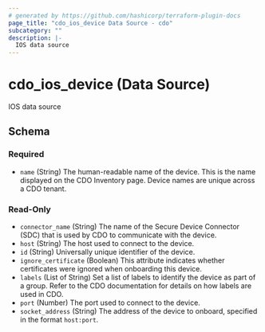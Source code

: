 ```yaml
---
# generated by https://github.com/hashicorp/terraform-plugin-docs
page_title: "cdo_ios_device Data Source - cdo"
subcategory: ""
description: |-
  IOS data source
---
```


# cdo_ios_device (Data Source)

IOS data source



<!-- schema generated by tfplugindocs -->
## Schema

### Required

- `name` (String) The human-readable name of the device. This is the name displayed on the CDO Inventory page. Device names are unique across a CDO tenant.

### Read-Only

- `connector_name` (String) The name of the Secure Device Connector (SDC) that is used by CDO to communicate with the device.
- `host` (String) The host used to connect to the device.
- `id` (String) Universally unique identifier of the device.
- `ignore_certificate` (Boolean) This attribute indicates whether certificates were ignored when onboarding this device.
- `labels` (List of String) Set a list of labels to identify the device as part of a group. Refer to the CDO documentation for details on how labels are used in CDO.
- `port` (Number) The port used to connect to the device.
- `socket_address` (String) The address of the device to onboard, specified in the format `host:port`.
